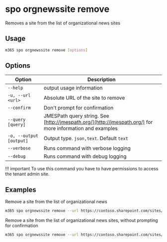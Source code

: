 # spo orgnewssite remove

Removes a site from the list of organizational news sites

## Usage

```sh
m365 spo orgnewssite remove [options]
```

## Options

Option|Description
------|-----------
`--help`|output usage information
`-u, --url <url>`|Absolute URL of the site to remove
`--confirm`|Don't prompt for confirmation
`--query [query]`|JMESPath query string. See [http://jmespath.org/](http://jmespath.org/) for more information and examples
`-o, --output [output]`|Output type. `json,text`. Default `text`
`--verbose`|Runs command with verbose logging
`--debug`|Runs command with debug logging

!!! important
    To use this command you have to have permissions to access the tenant admin site.

## Examples

Remove a site from the list of organizational news

```sh
m365 spo orgnewssite remove --url https://contoso.sharepoint.com/sites/site1
```

Remove a site from the list of organizational news sites, without prompting for confirmation

```sh
m365 spo orgnewssite remove --url https://contoso.sharepoint.com/sites/site1 --confirm
```